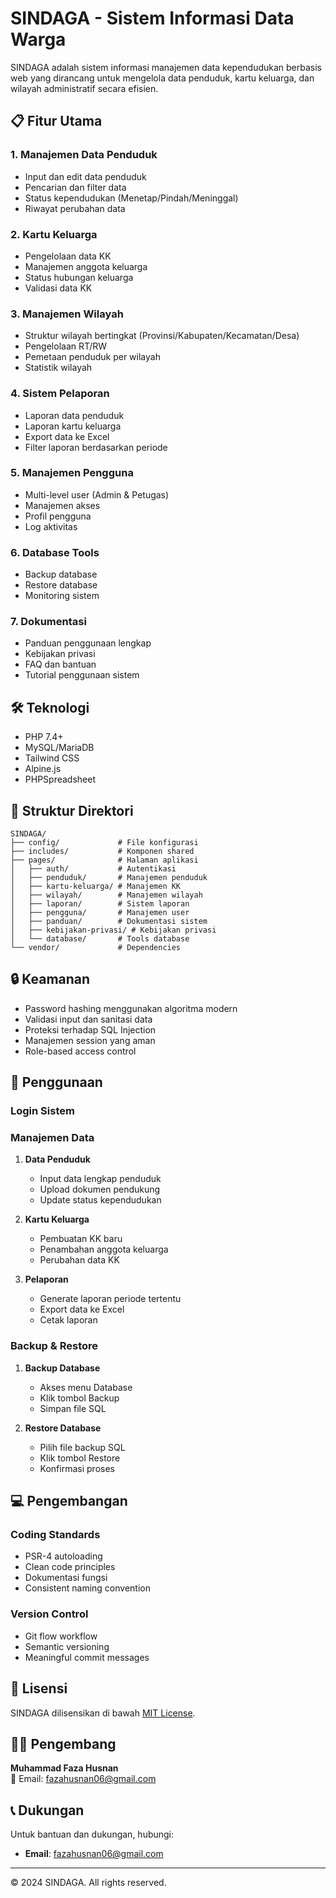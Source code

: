 # SINDAGA - Sistem Informasi Data Warga

SINDAGA adalah sistem informasi manajemen data kependudukan berbasis web yang dirancang untuk mengelola data penduduk, kartu keluarga, dan wilayah administratif secara efisien.

## 📋 Fitur Utama

### 1. Manajemen Data Penduduk

- Input dan edit data penduduk
- Pencarian dan filter data
- Status kependudukan (Menetap/Pindah/Meninggal)
- Riwayat perubahan data

### 2. Kartu Keluarga

- Pengelolaan data KK
- Manajemen anggota keluarga
- Status hubungan keluarga
- Validasi data KK

### 3. Manajemen Wilayah

- Struktur wilayah bertingkat (Provinsi/Kabupaten/Kecamatan/Desa)
- Pengelolaan RT/RW
- Pemetaan penduduk per wilayah
- Statistik wilayah

### 4. Sistem Pelaporan

- Laporan data penduduk
- Laporan kartu keluarga
- Export data ke Excel
- Filter laporan berdasarkan periode

### 5. Manajemen Pengguna

- Multi-level user (Admin & Petugas)
- Manajemen akses
- Profil pengguna
- Log aktivitas

### 6. Database Tools

- Backup database
- Restore database
- Monitoring sistem

### 7. Dokumentasi

- Panduan penggunaan lengkap
- Kebijakan privasi
- FAQ dan bantuan
- Tutorial penggunaan sistem

## 🛠 Teknologi

- PHP 7.4+
- MySQL/MariaDB
- Tailwind CSS
- Alpine.js
- PHPSpreadsheet

## 📂 Struktur Direktori

```
SINDAGA/
├── config/             # File konfigurasi
├── includes/           # Komponen shared
├── pages/              # Halaman aplikasi
│   ├── auth/           # Autentikasi
│   ├── penduduk/       # Manajemen penduduk
│   ├── kartu-keluarga/ # Manajemen KK
│   ├── wilayah/        # Manajemen wilayah
│   ├── laporan/        # Sistem laporan
│   ├── pengguna/       # Manajemen user
│   ├── panduan/        # Dokumentasi sistem
│   ├── kebijakan-privasi/ # Kebijakan privasi
│   └── database/       # Tools database
└── vendor/             # Dependencies
```

## 🔒 Keamanan

- Password hashing menggunakan algoritma modern
- Validasi input dan sanitasi data
- Proteksi terhadap SQL Injection
- Manajemen session yang aman
- Role-based access control

## 🚀 Penggunaan

### Login Sistem

### Manajemen Data

1. **Data Penduduk**

   - Input data lengkap penduduk
   - Upload dokumen pendukung
   - Update status kependudukan

2. **Kartu Keluarga**

   - Pembuatan KK baru
   - Penambahan anggota keluarga
   - Perubahan data KK

3. **Pelaporan**
   - Generate laporan periode tertentu
   - Export data ke Excel
   - Cetak laporan

### Backup & Restore

1. **Backup Database**

   - Akses menu Database
   - Klik tombol Backup
   - Simpan file SQL

2. **Restore Database**
   - Pilih file backup SQL
   - Klik tombol Restore
   - Konfirmasi proses

## 💻 Pengembangan

### Coding Standards

- PSR-4 autoloading
- Clean code principles
- Dokumentasi fungsi
- Consistent naming convention

### Version Control

- Git flow workflow
- Semantic versioning
- Meaningful commit messages

## 📜 Lisensi

SINDAGA dilisensikan di bawah [MIT License](LICENSE).

## 👨‍💻 Pengembang

**Muhammad Faza Husnan**  
📧 Email: [fazahusnan06@gmail.com](mailto:fazahusnan06@gmail.com)

## 📞 Dukungan

Untuk bantuan dan dukungan, hubungi:

- **Email**: [fazahusnan06@gmail.com](mailto:fazahusnan06@gmail.com)

---

© 2024 SINDAGA. All rights reserved.
